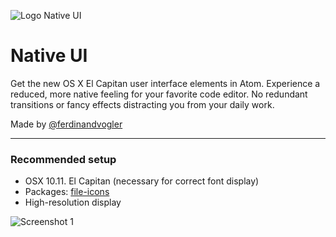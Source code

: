![Logo Native UI](https://github.com/fv0/native-ui/raw/master/assets/logo__atom-native-ui.png)

# Native UI

Get the new OS X El Capitan user interface elements in Atom. Experience a reduced, more native feeling for your favorite code editor. No redundant transitions or fancy effects distracting you from your daily work.

Made by [@ferdinandvogler](http://www.twitter.com/ferdinandvogler)

---

### Recommended setup

- OSX 10.11. El Capitan (necessary for correct font display)
- Packages: [file-icons](https://atom.io/packages/file-icons)
- High-resolution display

![Screenshot 1](https://github.com/fv0/native-ui/raw/master/assets/screenshot__atom-native-ui--1.jpg)
